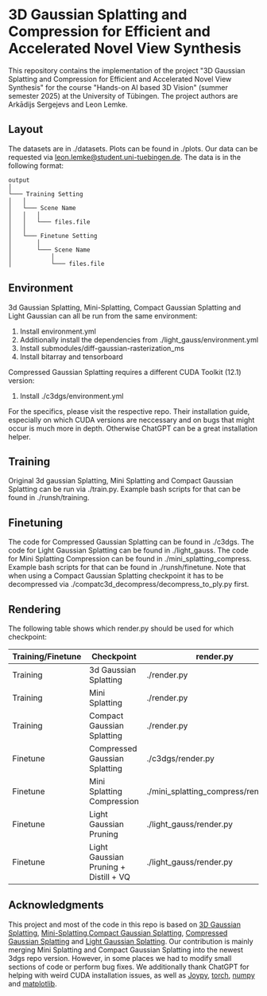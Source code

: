 # 3D Gaussian Splatting and Compression for Efficient and Accelerated Novel View Synthesis

This repository contains the implementation of the project "3D Gaussian Splatting and Compression for
Efficient and Accelerated Novel View Synthesis" for the course "Hands-on AI based 3D Vision" (summer semester 2025) at the University of Tübingen. The project authors are Arkādijs Sergejevs and Leon Lemke.

## Layout

The datasets are in ./datasets. Plots can be found in ./plots. Our data can be requested via leon.lemke@student.uni-tuebingen.de. The data is in the following format:

```
output
│   
└─── Training Setting
│   │
│   └─── Scene Name
│   │   │
│   │   └─── files.file
│   │
│   └─── Finetune Setting
│       │
│       └─── Scene Name
│           │
│           └─── files.file
```

## Environment

3d Gaussian Splatting, Mini-Splatting, Compact Gaussian Splatting and Light Gaussian can all be run from the same environment:
1. Install environment.yml
2. Additionally install the dependencies from ./light_gauss/environment.yml
3. Install submodules/diff-gaussian-rasterization_ms
4. Install bitarray and tensorboard

Compressed Gaussian Splatting requires a different CUDA Toolkit (12.1) version:
1. Install ./c3dgs/environment.yml

For the specifics, please visit the respective repo. Their installation guide, especially on which CUDA versions are neccessary and on bugs that might occur is much more in depth. Otherwise ChatGPT can be a great installation helper. 

## Training
Original 3d gaussian Splatting, Mini Splatting and Compact Gaussian Splatting can be run via ./train.py. Example bash scripts for that can be found in ./runsh/training.


## Finetuning
The code for Compressed Gaussian Splatting can be found in ./c3dgs. The code for Light Gaussian Splatting can be found in ./light_gauss. The code for Mini Splatting Compression can be found in ./mini_splatting_compress. Example bash scripts for that can be found in ./runsh/finetune.
Note that when using a Compact Gaussian Splatting checkpoint it has to be decompressed via ./compatc3d_decompress/decompress_to_ply.py first.

## Rendering

The following table shows which render.py should be used for which checkpoint:

Training/Finetune | Checkpoint | render.py | Notes |
| -------- | -------- | ------- | ------- |
| Training | 3d Gaussian Splatting | ./render.py |  |
| Training | Mini Splatting | ./render.py |  |
| Training | Compact Gaussian Splatting | ./render.py | Specify --load_quant |
| Finetune | Compressed Gaussian Splatting | ./c3dgs/render.py |  |
| Finetune | Mini Splatting Compression | ./mini_splatting_compress/render.py |  |
| Finetune | Light Gaussian Pruning | ./light_gauss/render.py |  |
| Finetune | Light Gaussian Pruning + Distill + VQ | ./light_gauss/render.py | Specify --load_vq |


## Acknowledgments

This project and most of the code in this repo is based on [3D Gaussian Splatting](https://github.com/graphdeco-inria/gaussian-splatting), [Mini-Splatting](https://github.com/fatPeter/mini-splatting),[Compact Gaussian Splatting](https://github.com/UCDvision/compact3d/tree/main), [Compressed Gaussian Splatting](https://github.com/KeKsBoTer/c3dgs) and [Light Gaussian Splatting](https://github.com/VITA-Group/LightGaussian). Our contribution is mainly merging Mini Splatting and Compact Gaussian Splatting into the newest 3dgs repo version. However, in some places we had to modify small sections of code or perform bug fixes. We additionally thank ChatGPT for helping with weird CUDA installation issues, as well as [Joypy](https://github.com/leotac/joypy), [torch](https://pytorch.org/), [numpy](https://numpy.org/) and [matplotlib](https://matplotlib.org/).
